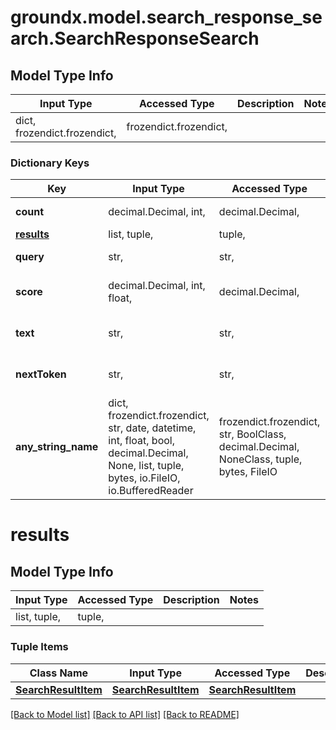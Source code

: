 # groundx.model.search_response_search.SearchResponseSearch

## Model Type Info
Input Type | Accessed Type | Description | Notes
------------ | ------------- | ------------- | -------------
dict, frozendict.frozendict,  | frozendict.frozendict,  |  | 

### Dictionary Keys
Key | Input Type | Accessed Type | Description | Notes
------------ | ------------- | ------------- | ------------- | -------------
**count** | decimal.Decimal, int,  | decimal.Decimal,  | Total results | [optional] 
**[results](#results)** | list, tuple,  | tuple,  |  | [optional] 
**query** | str,  | str,  | The search query | [optional] 
**score** | decimal.Decimal, int, float,  | decimal.Decimal,  | Top result relevance score | [optional] 
**text** | str,  | str,  | Combined text from results | [optional] 
**nextToken** | str,  | str,  | For paginated results | [optional] 
**any_string_name** | dict, frozendict.frozendict, str, date, datetime, int, float, bool, decimal.Decimal, None, list, tuple, bytes, io.FileIO, io.BufferedReader | frozendict.frozendict, str, BoolClass, decimal.Decimal, NoneClass, tuple, bytes, FileIO | any string name can be used but the value must be the correct type | [optional]

# results

## Model Type Info
Input Type | Accessed Type | Description | Notes
------------ | ------------- | ------------- | -------------
list, tuple,  | tuple,  |  | 

### Tuple Items
Class Name | Input Type | Accessed Type | Description | Notes
------------- | ------------- | ------------- | ------------- | -------------
[**SearchResultItem**](SearchResultItem.md) | [**SearchResultItem**](SearchResultItem.md) | [**SearchResultItem**](SearchResultItem.md) |  | 

[[Back to Model list]](../../README.md#documentation-for-models) [[Back to API list]](../../README.md#documentation-for-api-endpoints) [[Back to README]](../../README.md)

